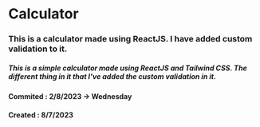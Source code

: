 # Calculator

### This is a calculator made using ReactJS. I have added custom validation to it. 

 
##### This is a simple calculator made using ReactJS and Tailwind CSS. The different thing in it that I've added the custom validation in it.


#### Commited : 2/8/2023 -> Wednesday
#### Created : 8/7/2023
